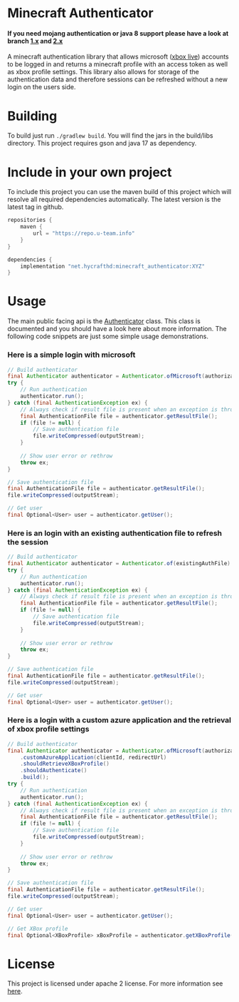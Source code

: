 # Minecraft Authenticator

#### If you need mojang authentication or java 8 support please have a look at branch [1.x](https://github.com/HyCraftHD/Minecraft-Authenticator/tree/1.x) and [2.x](https://github.com/HyCraftHD/Minecraft-Authenticator/tree/2.x)

A minecraft authentication library that allows microsoft ([xbox live](https://wiki.vg/Microsoft_Authentication_Scheme)) accounts to be logged in and returns a minecraft profile with an access token as well as xbox profile settings.
This library also allows for storage of the authentication data and therefore sessions can be refreshed without a new login on the users side.

# Building

To build just run ``./gradlew build``. You will find the jars in the build/libs directory.
This project requires gson and java 17 as dependency.

# Include in your own project

To include this project you can use the maven build of this project which will resolve all required dependencies automatically.
The latest version is the latest tag in github.

```gradle
repositories {
	maven {
		url = "https://repo.u-team.info"
	}
}

dependencies {
	implementation "net.hycrafthd:minecraft_authenticator:XYZ"
}
```

# Usage

The main public facing api is the [Authenticator](src/main/java/net/hycrafthd/minecraft_authenticator/login/Authenticator.java) class. 
This class is documented and you should have a look here about more information. The following code snippets are just some simple usage demonstrations.

### Here is a simple login with microsoft

```java
// Build authenticator
final Authenticator authenticator = Authenticator.ofMicrosoft(authorizationCode).shouldAuthenticate().build();
try {
	// Run authentication
	authenticator.run();
} catch (final AuthenticationException ex) {
	// Always check if result file is present when an exception is thrown
	final AuthenticationFile file = authenticator.getResultFile();
	if (file != null) {
		// Save authentication file
		file.writeCompressed(outputStream);
	}
	
	// Show user error or rethrow
	throw ex;
}

// Save authentication file
final AuthenticationFile file = authenticator.getResultFile();
file.writeCompressed(outputStream);

// Get user
final Optional<User> user = authenticator.getUser();
```

### Here is an login with an existing authentication file to refresh the session

```java
// Build authenticator
final Authenticator authenticator = Authenticator.of(existingAuthFile).shouldAuthenticate().build();
try {
	// Run authentication
	authenticator.run();
} catch (final AuthenticationException ex) {
	// Always check if result file is present when an exception is thrown
	final AuthenticationFile file = authenticator.getResultFile();
	if (file != null) {
		// Save authentication file
		file.writeCompressed(outputStream);
	}
	
	// Show user error or rethrow
	throw ex;
}

// Save authentication file
final AuthenticationFile file = authenticator.getResultFile();
file.writeCompressed(outputStream);

// Get user
final Optional<User> user = authenticator.getUser();
```

### Here is a login with a custom azure application and the retrieval of xbox profile settings

```java
// Build authenticator
final Authenticator authenticator = Authenticator.ofMicrosoft(authorizationCode)
	.customAzureApplication(clientId, redirectUrl)
	.shouldRetrieveXBoxProfile()
	.shouldAuthenticate()
	.build();
try {
	// Run authentication
	authenticator.run();
} catch (final AuthenticationException ex) {
	// Always check if result file is present when an exception is thrown
	final AuthenticationFile file = authenticator.getResultFile();
	if (file != null) {
		// Save authentication file
		file.writeCompressed(outputStream);
	}
	
	// Show user error or rethrow
	throw ex;
}

// Save authentication file
final AuthenticationFile file = authenticator.getResultFile();
file.writeCompressed(outputStream);

// Get user
final Optional<User> user = authenticator.getUser();

// Get XBox profile
final Optional<XBoxProfile> xBoxProfile = authenticator.getXBoxProfile();
```

# License

This project is licensed under apache 2 license. For more information see [here](LICENSE).
